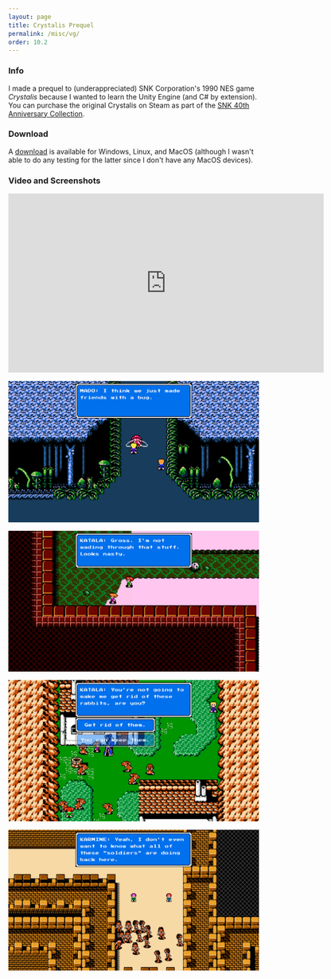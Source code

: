```yaml
---
layout: page
title: Crystalis Prequel
permalink: /misc/vg/
order: 10.2
---
```



### Info
I made a prequel to (underappreciated) SNK Corporation's 1990 NES game *Crystalis*  because I wanted to learn the Unity Engine (and C# by extension). You can purchase the original Crystalis on Steam as part of the [SNK 40th Anniversary Collection](https://store.steampowered.com/app/865940/SNK_40th_ANNIVERSARY_COLLECTION/).


### Download
A [download](https://www.dropbox.com/scl/fo/8eqesogzbn86r7qttndvp/h?rlkey=5bbpub8goiosmx7iy7hfo1ifk&dl=0) is available for Windows, Linux, and MacOS (although I wasn't able to do any testing for the latter since I don't have any MacOS devices).


### Video and Screenshots

<iframe width="634" height="360" src="https://www.youtube.com/embed/QzLwK2bBIFA" title="Crystalis: Azteca" frameborder="0" allowfullscreen></iframe>

![bugs are fun](bugs.png)

![sludge is not fun](sludge.png)

![rabbits are fun](rabbits.png)

![this looks bad](soldiers.png)
